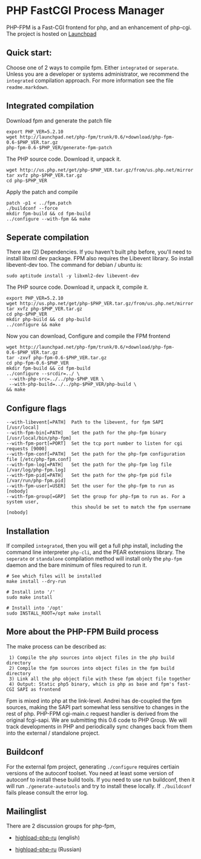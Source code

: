 # PHP FastCGI Process Manager

PHP-FPM is a Fast-CGI frontend for php, and an enhancement of php-cgi. The project is hosted on [Launchpad](https://launchpad.net/php-fpm)

## Quick start:

Choose one of 2 ways to compile fpm. Either `integrated` or `seperate`. Unless you are a developer or systems administrator, we recommend the `integrated` compilation approach. For more information see the file `readme.markdown`.

## Integrated compilation

Download fpm and generate the patch file

	export PHP_VER=5.2.10 
	wget http://launchpad.net/php-fpm/trunk/0.6/+download/php-fpm-0.6-$PHP_VER.tar.gz
	php-fpm-0.6-$PHP_VER/generate-fpm-patch

The PHP source code. Download it, unpack it.

	wget http://us.php.net/get/php-$PHP_VER.tar.gz/from/us.php.net/mirror
	tar xvfz php-$PHP_VER.tar.gz
	cd php-$PHP_VER

Apply the patch and compile

	patch -p1 < ../fpm.patch
	./buildconf --force
	mkdir fpm-build && cd fpm-build
	../configure --with-fpm && make

## Seperate compilation
There are (2) Dependencies. If you haven't built php before, you'll need to install libxml dev package. FPM also requires the Libevent library. So install libevent-dev too. The command for debian / ubuntu is:

	sudo aptitude install -y libxml2-dev libevent-dev

The PHP source code. Download it, unpack it, compile it.

	export PHP_VER=5.2.10
	wget http://us.php.net/get/php-$PHP_VER.tar.gz/from/us.php.net/mirror
	tar xvfz php-$PHP_VER.tar.gz
	cd php-$PHP_VER
	mkdir php-build && cd php-build
	../configure && make

Now you can download, Configure and compile the FPM frontend

	wget http://launchpad.net/php-fpm/trunk/0.6/+download/php-fpm-0.6-$PHP_VER.tar.gz
	tar -zxvf php-fpm-0.6-$PHP_VER.tar.gz
	cd php-fpm-0.6-$PHP_VER
	mkdir fpm-build && cd fpm-build
	../configure --srcdir=../ \
	 --with-php-src=../../php-$PHP_VER \
	 --with-php-build=../../php-$PHP_VER/php-build \
	&& make

## Configure flags

	--with-libevent[=PATH]  Path to the libevent, for fpm SAPI [/usr/local]
	--with-fpm-bin[=PATH]   Set the path for the php-fpm binary [/usr/local/bin/php-fpm]
	--with-fpm-port[=PORT]  Set the tcp port number to listen for cgi requests [9000]
	--with-fpm-conf[=PATH]  Set the path for the php-fpm configuration file [/etc/php-fpm.conf]
	--with-fpm-log[=PATH]   Set the path for the php-fpm log file [/var/log/php-fpm.log]
	--with-fpm-pid[=PATH]   Set the path for the php-fpm pid file [/var/run/php-fpm.pid]
	--with-fpm-user[=USER]  Set the user for the php-fpm to run as [nobody]
	--with-fpm-group[=GRP]  Set the group for php-fpm to run as. For a system user,
		                  	this should be set to match the fpm username [nobody]

## Installation

If compiled `integrated`, then you will get a full php install, including the command line interpreter `php-cli`, and the PEAR extensions library. The `seperate` or `standalone` compilation method will install only the `php-fpm` daemon and the bare minimum of files required to run it.

	# See which files will be installed
	make install --dry-run

	# Install into '/'
	sudo make install

	# Install into '/opt'
	sudo INSTALL_ROOT=/opt make install

## More about the PHP-FPM Build process

The make process can be described as:

	 1) Compile the php sources into object files in the php build directory
	 2) Compile the fpm sources into object files in the fpm build directory
	 3) Link all the php object file with these fpm object file together
	 4) Output: Static php5 binary, which is php as base and fpm's fast-CGI SAPI as frontend

Fpm is mixed into php at the link-level. Andrei has de-coupled the fpm sources, making the SAPI part somewhat less sensitive to changes in the rest of php. PHP-FPM cgi-main.c request handler is derived from the original fcgi-sapi. We are submitting this 0.6 code to PHP Group. We will track developments in PHP and periodically sync changes back from them into the external / standalone project.

## Buildconf

For the external fpm project, generating `./configure` requires certiain versions of the autoconf toolset. You need at least some version of autoconf to install these build tools. If you need to use run buildconf, then it will run `./generate-autotools` and try to install these locally. If `./buildconf` fails please consult the error log.


## Mailinglist

There are 2 discussion groups for php-fpm,

- [highload-php-ru](http://groups.google.com/group/highload-php-en) (english)

- [highload-php-ru](http://groups.google.com/group/highload-php-ru) (Russian)





